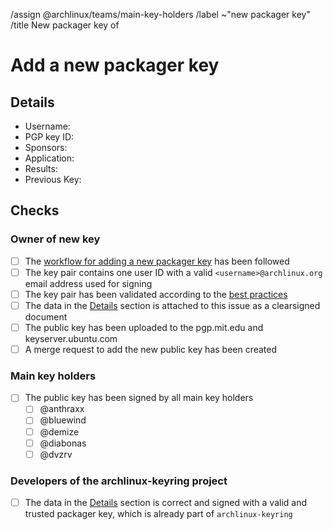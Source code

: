 <!--
This template is used when a new packager PGP public key needs to be added to
the distribution's keyring.
It is either used by the sponsor of a new packager or by an existing packager
when adding a new key for themself.

NOTE: All comment sections with a MODIFY note need to be edited. All checkboxes
in the "Checks" section labeled as "Owner of new key" need to be checked by the
owner of the new key or by a sponsor of a new packager.
-->
/assign @archlinux/teams/main-key-holders
/label ~"new packager key"
/title New packager key of <!-- MODIFY: Add new packager key holder's username -->
<!--
Please do not remove the above quick actions, which automatically label the
issue and assign relevant users.
-->

# Add a new packager key

## Details

- Username: <!-- MODIFY: Add the @-prefixed username -->
- PGP key ID: <!-- MODIFY: Add the output of `gpg --keyid-format long --list-key <MY UID> | sed -n '2p' | tr -d ' '` here -->
- Sponsors: <!-- MODIFY: Add the @-prefixed usernames of the sponsors -->
- Application: <!-- MODIFY: Add link to application, if this is the key of a new packager, else remove -->
- Results: <!-- MODIFY: Add link to results of application, if this is the key of a new packager, else remove -->
- Previous Key: <!--
  MODIFY: Add the output of `gpg --keyid-format long --list-key <MY PREVIOUS ID> | sed -n '2p' | tr -d ' '` here
  if another packager key exists already, else remove
  -->

<!--
MODIFY: Attach the above information of the details section as a clearsigned
document (see https://www.gnupg.org/gph/en/manual/x135.html) to this ticket.
If a previous (valid and trusted) packager key of the user exists, it needs to
be used for clearsigning the document.
If the key of a new packager is added, one of their sponsors needs to clearsign
the details section.

* Select the above text, copy/paste it into a file (e.g. `details.txt`).
* Make sure to sign with the root certificate of the packager key (not any of
  the subkeys!):
  `gpg --armor --default-key <fingerprint_of_root>! --clearsign details.txt`
* Upload `details.txt` as attachment to this ticket.
-->

## Checks

### Owner of new key

- [ ] The [workflow for adding a new packager
  key](https://gitlab.archlinux.org/archlinux/archlinux-keyring/-/wikis/workflows/add-a-new-packager-key)
  has been followed
- [ ] The key pair contains one user ID with a valid `<username>@archlinux.org` email address
  used for signing
- [ ] The key pair has been validated according to the [best
  practices](https://gitlab.archlinux.org/archlinux/archlinux-keyring/-/wikis/best-practices#validating-a-key-pair)
- [ ] The data in the [Details](#details) section is attached to this issue as
  a clearsigned document
- [ ] The public key has been uploaded to the pgp.mit.edu and keyserver.ubuntu.com
- [ ] A merge request to add the new public key has been created

### Main key holders

- [ ] The public key has been signed by all main key holders
  - [ ] @anthraxx
  - [ ] @bluewind
  - [ ] @demize
  - [ ] @diabonas
  - [ ] @dvzrv

### Developers of the archlinux-keyring project
- [ ] The data in the [Details](#details) section is correct and signed with a
  valid and trusted packager key, which is already part of `archlinux-keyring`
